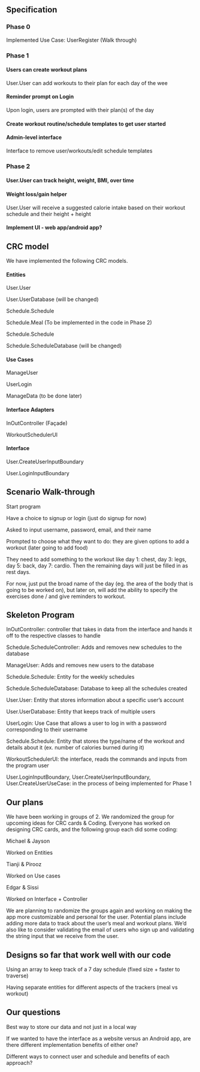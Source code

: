 ## Specification
### Phase 0

Implemented Use Case: UserRegister (Walk through)

### Phase 1

#### Users can create workout plans

User.User can add workouts to their plan for each day of the wee

#### Reminder prompt on Login

Upon login, users are prompted with their plan(s) of the day

#### Create workout routine/schedule templates to get user started 

#### Admin-level interface
Interface to remove user/workouts/edit schedule templates


### Phase 2
#### User.User can track height, weight, BMI, over time

#### Weight loss/gain helper
User.User will receive a suggested calorie intake based on their workout schedule and their height + height

#### Implement UI - web app/android app?




## CRC model
We have implemented the following CRC models.
#### Entities

User.User

User.UserDatabase (will be changed)

Schedule.Schedule

Schedule.Meal (To be implemented in the code in Phase 2)

Schedule.Schedule

Schedule.ScheduleDatabase (will be changed)

#### Use Cases

ManageUser

UserLogin

ManageData (to be done later)

#### Interface Adapters

InOutController (Façade)

WorkoutSchedulerUI

#### Interface

User.CreateUserInputBoundary

User.LoginInputBoundary


## Scenario Walk-through
Start program

Have a choice to signup or login (just do signup for now)

Asked to input username, password, email, and their name

Prompted to choose what they want to do: they are given options to add a workout (later going to add food)

They need to add something to the workout like day 1: chest, day 3: legs, day 5: back, day 7: cardio. Then the remaining days will just be filled in as rest days.

For now, just put the broad name of the day (eg. the area of the body that is going to be worked on), but later on, will add the ability to specify the exercises done / and give reminders to workout.

## Skeleton Program
InOutController: controller that takes in data from the interface and hands it off to the respective classes to handle

Schedule.ScheduleController: Adds and removes new schedules to the database

ManageUser: Adds and removes new users to the database

Schedule.Schedule: Entity for the weekly schedules 

Schedule.ScheduleDatabase: Database to keep all the schedules created

User.User: Entity that stores information about a specific user’s account

User.UserDatabase: Entity that keeps track of multiple users

UserLogin: Use Case that allows a user to log in with a password corresponding to their username

Schedule.Schedule: Entity that stores the type/name of the workout and details about it (ex. number of calories burned during it)

WorkoutSchedulerUI: the interface, reads the commands and inputs from the program user

User.LoginInputBoundary, User.CreateUserInputBoundary, User.CreateUserUseCase: in the process of being implemented for Phase 1

## Our plans

We have been working in groups of 2. We randomized the group for upcoming ideas for CRC cards & Coding. Everyone has worked on designing CRC cards, and the following group each did some coding:

Michael & Jayson

Worked on Entities

Tianji & Pirooz

Worked on Use cases

Edgar & Sissi

Worked on Interface + Controller


We are planning to randomize the groups again and working on making the app more customizable and personal for the user. Potential plans include adding more data to track about the user’s meal and workout plans. We’d also like to consider validating the email of users who sign up and validating the string input that we receive from the user.


## Designs so far that work well with our code

Using an array to keep track of a 7 day schedule (fixed size + faster to traverse)

Having separate entities for different aspects of the trackers (meal vs workout)

## Our questions

Best way to store our data and not just in a local way

If we wanted to have the interface as a website versus an Android app, are there different implementation benefits of either one?

Different ways to connect user and schedule and benefits of each approach?
